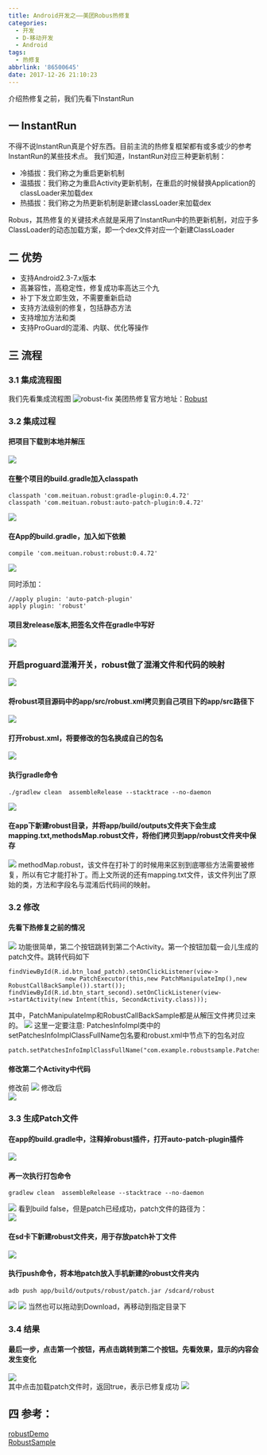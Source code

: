```yaml
---
title: Android开发之——美团Robus热修复
categories:
  - 开发
  - D-移动开发
  - Android
tags:
  - 热修复
abbrlink: '86500645'
date: 2017-12-26 21:10:23
---
```

介绍热修复之前，我们先看下InstantRun 
## 一 InstantRun
不得不说InstantRun真是个好东西。目前主流的热修复框架都有或多或少的参考InstantRun的某些技术点。
我们知道，InstantRun对应三种更新机制：

- 冷插拔：我们称之为重启更新机制
- 温插拔：我们称之为重启Activity更新机制，在重启的时候替换Application的classLoader来加载dex
- 热插拔：我们称之为热更新机制是新建classLoader来加载dex

Robus，其热修复的关键技术点就是采用了InstantRun中的热更新机制，对应于多ClassLoader的动态加载方案，即一个dex文件对应一个新建ClassLoader
<!--more-->
## 二 优势
- 支持Android2.3-7.x版本
- 高兼容性，高稳定性，修复成功率高达三个九
- 补丁下发立即生效，不需要重新启动
- 支持方法级别的修复，包括静态方法
- 支持增加方法和类
- 支持ProGuard的混淆、内联、优化等操作

## 三 流程

### 3.1 集成流程图

我们先看集成流程图
![robust-fix][1]
美团热修复官方地址：[Robust][0]

### 3.2 集成过程
#### 把项目下载到本地并解压  
![][6]
#### 在整个项目的build.gradle加入classpath

```
classpath 'com.meituan.robust:gradle-plugin:0.4.72'
classpath 'com.meituan.robust:auto-patch-plugin:0.4.72'
```

![][2]
#### 在App的build.gradle，加入如下依赖

```
compile 'com.meituan.robust:robust:0.4.72'
```
![][3]

同时添加：

```
//apply plugin: 'auto-patch-plugin'
apply plugin: 'robust'
```

#### 项目发release版本,把签名文件在gradle中写好
![][4]
### 开启proguard混淆开关，robust做了混淆文件和代码的映射 
![][5]
#### 将robust项目源码中的app/src/robust.xml拷贝到自己项目下的app/src路径下 
![][7]
#### 打开robust.xml，将要修改的包名换成自己的包名
![][8]
#### 执行gradle命令
```
./gradlew clean  assembleRelease --stacktrace --no-daemon
```
![][9]
#### 在app下新建robust目录，并将app/build/outputs文件夹下会生成mapping.txt,methodsMap.robust文件，将他们拷贝到app/robust文件夹中保存
![][10]
methodMap.robust，该文件在打补丁的时候用来区别到底哪些方法需要被修复，所以有它才能打补丁。而上文所说的还有mapping.txt文件，该文件列出了原始的类，方法和字段名与混淆后代码间的映射。   

### 3.2 修改
#### 先看下热修复之前的情况
![][11]
功能很简单，第二个按钮跳转到第二个Activity。第一个按钮加载一会儿生成的patch文件。跳转代码如下 

```
findViewById(R.id.btn_load_patch).setOnClickListener(view->
                new PatchExecutor(this,new PatchManipulateImp(),new RobustCallBackSample()).start());
findViewById(R.id.btn_start_second).setOnClickListener(view->startActivity(new Intent(this, SecondActivity.class)));
```

其中，PatchManipulateImp和RobustCallBackSample都是从解压文件拷贝过来的。
![][12]
这里一定要注意: 
PatchesInfoImpl类中的setPatchesInfoImplClassFullName包名要和robust.xml中<package>节点下的包名对应

```
patch.setPatchesInfoImplClassFullName("com.example.robustsample.PatchesInfoImpl");
```

#### 修改第二个Activity中代码
修改前 
![][13]
修改后  
![][14]
### 3.3 生成Patch文件

#### 在app的build.gradle中，注释掉robust插件，打开auto-patch-plugin插件
![][15]
#### 再一次执行打包命令

```
gradlew clean  assembleRelease --stacktrace --no-daemon
```
![][16]
看到build false，但是patch已经成功，patch文件的路径为：  
![][17]

#### 在sd卡下新建robust文件夹，用于存放patch补丁文件
![][18]
#### 执行push命令，将本地patch放入手机新建的robust文件夹内

```
adb push app/build/outputs/robust/patch.jar /sdcard/robust
```
![][19]
![][20]
当然也可以拖动到Download，再移动到指定目录下  
### 3.4 结果
#### 最后一步，点击第一个按钮，再点击跳转到第二个按钮。先看效果，显示的内容会发生变化   
![][21]   
其中点击加载patch文件时，返回true，表示已修复成功
![][22]


## 四 参考：  
[robustDemo][23]   
[RobustSample][24]


[0]: https://github.com/Meituan-Dianping/Robust
[1]: https://fastly.jsdelivr.net/gh/PGzxc/CDN@master/blog-image/robust-fix.png
[2]: https://fastly.jsdelivr.net/gh/PGzxc/CDN@master/blog-image/robust-build-classpath.png
[3]: https://fastly.jsdelivr.net/gh/PGzxc/CDN@master/blog-image/robust-app-compile.png
[4]: https://fastly.jsdelivr.net/gh/PGzxc/CDN@master/blog-image/robust-sign-config.png
[5]: https://fastly.jsdelivr.net/gh/PGzxc/CDN@master/blog-image/robust-minify.png
[6]: https://fastly.jsdelivr.net/gh/PGzxc/CDN@master/blog-image/robust-app.png
[7]: https://fastly.jsdelivr.net/gh/PGzxc/CDN@master/blog-image/robust-xml.png
[8]: https://fastly.jsdelivr.net/gh/PGzxc/CDN@master/blog-image/robust-package.png
[9]: https://fastly.jsdelivr.net/gh/PGzxc/CDN@master/blog-image/robust-gradlew-clean.png
[10]: https://fastly.jsdelivr.net/gh/PGzxc/CDN@master/blog-image/new-robust.png
[11]: https://fastly.jsdelivr.net/gh/PGzxc/CDN@master/blog-image/robust-before.gif
[12]: https://fastly.jsdelivr.net/gh/PGzxc/CDN@master/blog-image/robust-coppy.png
[13]: https://fastly.jsdelivr.net/gh/PGzxc/CDN@master/blog-image/robust-modity-before.png
[14]: https://fastly.jsdelivr.net/gh/PGzxc/CDN@master/blog-image/robust-modity-after.png
[15]: https://fastly.jsdelivr.net/gh/PGzxc/CDN@master/blog-image/app-plug-patch.png
[16]: https://fastly.jsdelivr.net/gh/PGzxc/CDN@master/blog-image/robust-patch-succes.png
[17]: https://fastly.jsdelivr.net/gh/PGzxc/CDN@master/blog-image/robust-patch-jar.png
[18]: https://fastly.jsdelivr.net/gh/PGzxc/CDN@master/blog-image/robust-sdcard-robust.png
[19]: https://fastly.jsdelivr.net/gh/PGzxc/CDN@master/blog-image/adb-push.png
[20]: https://fastly.jsdelivr.net/gh/PGzxc/CDN@master/blog-image/patch-already.png
[21]: https://fastly.jsdelivr.net/gh/PGzxc/CDN@master/blog-image/robust-hot-after.gif
[22]: https://fastly.jsdelivr.net/gh/PGzxc/CDN@master/blog-image/click-patch.png
[23]: https://github.com/xingege662/robustDemo
[24]: https://github.com/PGzxc/RobustSample
